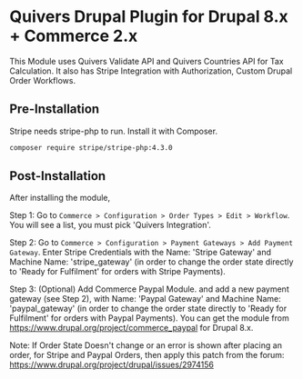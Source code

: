 # Quivers Drupal Plugin for Drupal 8.x + Commerce 2.x

This Module uses Quivers Validate API and Quivers Countries API for Tax Calculation.
It also has Stripe Integration with Authorization, Custom Drupal Order Workflows.

## Pre-Installation

Stripe needs stripe-php to run. Install it with Composer.

```bash
composer require stripe/stripe-php:4.3.0
``` 

## Post-Installation

After installing the module, 

Step 1: Go to `Commerce > Configuration > Order Types > Edit > Workflow`. You will see a list, you must pick 'Quivers Integration'. 

Step 2: Go to `Commerce > Configuration > Payment Gateways > Add Payment Gateway`. Enter Stripe Credentials with the Name: 'Stripe Gateway' and Machine Name: 'stripe_gateway' (in order to change the order state directly to 'Ready for Fulfilment' for orders with Stripe Payments).

Step 3: (Optional) Add Commerce Paypal Module. and add a new payment gateway (see Step 2), with Name: 'Paypal Gateway' and Machine Name: 'paypal_gateway' (in order to change the order state directly to 'Ready for Fulfilment' for orders with Paypal Payments).
You can get the module from https://www.drupal.org/project/commerce_paypal for Drupal 8.x.

Note: If Order State Doesn't change or an error is shown after placing an order, for Stripe and Paypal Orders, then apply this patch from the forum: https://www.drupal.org/project/drupal/issues/2974156